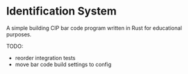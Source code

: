 # Identification System

A simple building CIP bar code program written in Rust for educational purposes.

TODO:
- reorder integration tests
- move bar code build settings to config
